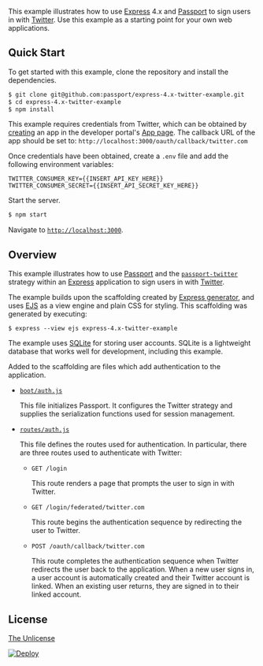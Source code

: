 This example illustrates how to use [Express](https://expressjs.com) 4.x and
[Passport](https://www.passportjs.org) to sign users in with [Twitter](https://twitter.com).
Use this example as a starting point for your own web applications.

## Quick Start

To get started with this example, clone the repository and install the
dependencies.

```bash
$ git clone git@github.com:passport/express-4.x-twitter-example.git
$ cd express-4.x-twitter-example
$ npm install
```

This example requires credentials from Twitter, which can be obtained by
[creating](https://developer.twitter.com/en/docs/apps/overview) an app in the
developer portal's [App page](https://developer.twitter.com/en/apps). The
callback URL of the app should be set to: `http://localhost:3000/oauth/callback/twitter.com`

Once credentials have been obtained, create a `.env` file and add the following
environment variables:

```
TWITTER_CONSUMER_KEY={{INSERT_API_KEY_HERE}}
TWITTER_CONSUMER_SECRET={{INSERT_API_SECRET_KEY_HERE}}
```

Start the server.

```bash
$ npm start
```

Navigate to [`http://localhost:3000`](http://localhost:3000).

## Overview

This example illustrates how to use [Passport](https://www.passportjs.org) and
the [`passport-twitter`](https://www.passportjs.org/packages/passport-twitter/)
strategy within an [Express](https://expressjs.com) application to sign users in
with [Twitter](https://twitter.com).

The example builds upon the scaffolding created by [Express generator](https://expressjs.com/en/starter/generator.html),
and uses [EJS](https://ejs.co) as a view engine and plain CSS for styling. This
scaffolding was generated by executing:

```
$ express --view ejs express-4.x-twitter-example
```

The example uses [SQLite](https://www.sqlite.org) for storing user accounts.
SQLite is a lightweight database that works well for development, including this
example.

Added to the scaffolding are files which add authentication to the application.

- [`boot/auth.js`](boot/auth.js)

  This file initializes Passport. It configures the Twitter strategy and
  supplies the serialization functions used for session management.

- [`routes/auth.js`](routes/auth.js)

  This file defines the routes used for authentication. In particular, there
  are three routes used to authenticate with Twitter:

  - `GET /login`

    This route renders a page that prompts the user to sign in with Twitter.

  - `GET /login/federated/twitter.com`

    This route begins the authentication sequence by redirecting the user to
    Twitter.

  - `POST /oauth/callback/twitter.com`

    This route completes the authentication sequence when Twitter redirects the
    user back to the application. When a new user signs in, a user account is
    automatically created and their Twitter account is linked. When an existing
    user returns, they are signed in to their linked account.

## License

[The Unlicense](https://opensource.org/licenses/unlicense)

[![Deploy](https://www.herokucdn.com/deploy/button.svg)](https://heroku.com/deploy)

